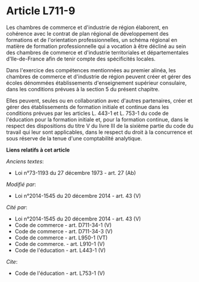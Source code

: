# Article L711-9

Les chambres de commerce et d'industrie de région élaborent, en cohérence avec le contrat de plan régional de développement
des formations et de l'orientation professionnelles, un schéma régional en matière de formation professionnelle qui a
vocation à être décliné au sein des chambres de commerce et d'industrie territoriales et départementales d'Ile-de-France afin
de tenir compte des spécificités locales.

Dans l'exercice des compétences mentionnées au premier alinéa, les chambres de commerce et d'industrie de région peuvent
créer et gérer des écoles dénommées établissements d'enseignement supérieur consulaire, dans les conditions prévues à la
section 5 du présent chapitre. 

Elles peuvent, seules ou en collaboration avec d'autres partenaires, créer et gérer des établissements de formation initiale
et continue dans les conditions prévues par les articles L. 443-1 et L. 753-1 du code de l'éducation pour la formation
initiale et, pour la formation continue, dans le respect des dispositions du titre V du livre III de la sixième partie du
code du travail qui leur sont applicables, dans le respect du droit à la concurrence et sous réserve de la tenue d'une
comptabilité analytique.

**Liens relatifs à cet article**

_Anciens textes_:

  - Loi n°73-1193 du 27 décembre 1973 - art. 27 (Ab)

_Modifié par_:

  - Loi n°2014-1545 du 20 décembre 2014 - art. 43 (V)

_Cité par_:

  - Loi n°2014-1545 du 20 décembre 2014 - art. 43 (V)
  - Code de commerce - art. D711-34-1 (V)
  - Code de commerce - art. D711-34-3 (V)
  - Code de commerce - art. L950-1 (VT)
  - Code de commerce. - art. L910-1 (V)
  - Code de l'éducation - art. L443-1 (V)

_Cite_:

  - Code de l'éducation - art. L753-1 (V)
